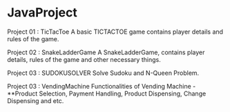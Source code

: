 # JavaProject

Project 01 : TicTacToe 
A basic TICTACTOE game contains player details and rules of the game. 

Project 02 : SnakeLadderGame
A SnakeLadderGame, contains player details, rules of the game and other necessary things.

Project 03 : SUDOKUSOLVER
Solve Sudoku and N-Queen Problem.

Project 03 : VendingMachine
Functionalities of Vending Machine -
**Product Selection, Payment Handling, Product Dispensing, Change Dispensing and etc.

